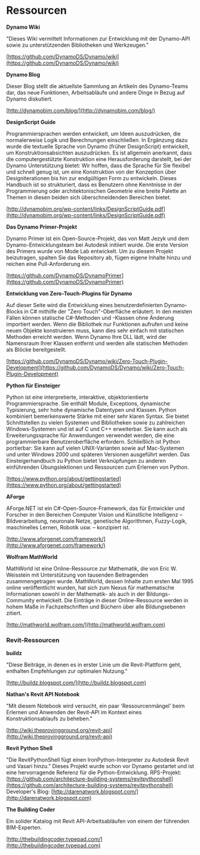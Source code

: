 # Ressourcen

**Dynamo Wiki**

"Dieses Wiki vermittelt Informationen zur Entwicklung mit der Dynamo-API sowie zu unterstützenden Bibliotheken und Werkzeugen."

[https://github.com/DynamoDS/Dynamo/wiki](https://github.com/DynamoDS/Dynamo/wiki)

**Dynamo Blog**

Dieser Blog stellt die aktuellste Sammlung an Artikeln des Dynamo-Teams dar, das neue Funktionen, Arbeitsabläufe und andere Dinge in Bezug auf Dynamo diskutiert.

[http://dynamobim.com/blog/](http://dynamobim.com/blog/)

**DesignScript Guide**

Programmiersprachen werden entwickelt, um Ideen auszudrücken, die normalerweise Logik und Berechnungen einschließen. In Ergänzung dazu wurde die textuelle Sprache von Dynamo (früher DesignScript) entwickelt, um Konstruktionsabsichten auszudrücken. Es ist allgemein anerkannt, dass die computergestützte Konstruktion eine Herausforderung darstellt, bei der Dynamo Unterstützung bietet: Wir hoffen, dass die Sprache für Sie flexibel und schnell genug ist, um eine Konstruktion von der Konzeption über Designiterationen bis hin zur endgültigen Form zu entwickeln. Dieses Handbuch ist so strukturiert, dass es Benutzern ohne Kenntnisse in der Programmierung oder architektonischen Geometrie eine breite Palette an Themen in diesen beiden sich überschneidenden Bereichen bietet.

[http://dynamobim.org/wp-content/links/DesignScriptGuide.pdf](http://dynamobim.org/wp-content/links/DesignScriptGuide.pdf)

**Das Dynamo Primer-Projekt**

Dynamo Primer ist ein Open-Source-Projekt, das von Matt Jezyk und dem Dynamo-Entwicklungsteam bei Autodesk initiiert wurde. Die erste Version des Primers wurde von Mode Lab entwickelt. Um zu diesem Projekt beizutragen, spalten Sie das Repository ab, fügen eigene Inhalte hinzu und reichen eine Pull-Anforderung ein.

[https://github.com/DynamoDS/DynamoPrimer](https://github.com/DynamoDS/DynamoPrimer)

**Entwicklung von Zero-Touch-Plugins für Dynamo**

Auf dieser Seite wird die Entwicklung eines benutzerdefinierten Dynamo-Blocks in C# mithilfe der "Zero Touch"-Oberfläche erläutert. In den meisten Fällen können statische C#-Methoden und -Klassen ohne Änderung importiert werden. Wenn die Bibliothek nur Funktionen aufrufen und keine neuen Objekte konstruieren muss, kann dies sehr einfach mit statischen Methoden erreicht werden. Wenn Dynamo Ihre DLL lädt, wird der Namensraum Ihrer Klassen entfernt und werden alle statischen Methoden als Blöcke bereitgestellt.

[https://github.com/DynamoDS/Dynamo/wiki/Zero-Touch-Plugin-Development](https://github.com/DynamoDS/Dynamo/wiki/Zero-Touch-Plugin-Development)

**Python für Einsteiger**

Python ist eine interpretierte, interaktive, objektorientierte Programmiersprache. Sie enthält Module, Exceptions, dynamische Typisierung, sehr hohe dynamische Datentypen und Klassen. Python kombiniert bemerkenswerte Stärke mit einer sehr klaren Syntax. Sie bietet Schnittstellen zu vielen Systemen und Bibliotheken sowie zu zahlreichen Windows-Systemen und ist auf C und C++ erweiterbar. Sie kann auch als Erweiterungssprache für Anwendungen verwendet werden, die eine programmierbare Benutzeroberfläche erfordern. Schließlich ist Python portierbar: Sie kann auf vielen UNIX-Varianten sowie auf Mac-Systemen und unter Windows 2000 und späteren Versionen ausgeführt werden. Das Einsteigerhandbuch zu Python bietet Verknüpfungen zu anderen einführenden Übungslektionen und Ressourcen zum Erlernen von Python.

[https://www.python.org/about/gettingstarted](https://www.python.org/about/gettingstarted)

**AForge**

AForge.NET ist ein C#-Open-Source-Framework, das für Entwickler und Forscher in den Bereichen Computer Vision und Künstliche Intelligenz – Bildverarbeitung, neuronale Netze, genetische Algorithmen, Fuzzy-Logik, maschinelles Lernen, Robotik usw. – konzipiert ist.

[http://www.aforgenet.com/framework/](http://www.aforgenet.com/framework/)

**Wolfram MathWorld**

MathWorld ist eine Online-Ressource zur Mathematik, die von Eric W. Weisstein mit Unterstützung von tausenden Beitragenden zusammengetragen wurde. MathWorld, dessen Inhalte zum ersten Mal 1995 online veröffentlicht wurden, hat sich zum Nexus für mathematische Informationen sowohl in der Mathematik- als auch in der Bildungs-Community entwickelt. Die Einträge in dieser Online-Ressource werden in hohem Maße in Fachzeitschriften und Büchern über alle Bildungsebenen zitiert.

[http://mathworld.wolfram.com/](http://mathworld.wolfram.com)

### Revit-Ressourcen

**buildz**

"Diese Beiträge, in denen es in erster Linie um die Revit-Plattform geht, enthalten Empfehlungen zur optimalen Nutzung."

[http://buildz.blogspot.com/](http://buildz.blogspot.com)

**Nathan's Revit API Notebook**

"Mit diesem Notebook wird versucht, ein paar 'Ressourcenmängel' beim Erlernen und Anwenden der Revit-API im Kontext eines Konstruktionsablaufs zu beheben."

[http://wiki.theprovingground.org/revit-api](http://wiki.theprovingground.org/revit-api)

**Revit Python Shell**

"Die RevitPythonShell fügt einen IronPython-Interpreter zu Autodesk Revit und Vasari hinzu." Dieses Projekt wurde schon vor Dynamo gestartet und ist eine hervorragende Referenz für die Python-Entwicklung. RPS-Projekt: [https://github.com/architecture-building-systems/revitpythonshell](https://github.com/architecture-building-systems/revitpythonshell) Developer's Blog: [http://darenatwork.blogspot.com/](http://darenatwork.blogspot.com)

**The Building Coder**

Ein solider Katalog mit Revit API-Arbeitsabläufen von einem der führenden BIM-Experten.

[http://thebuildingcoder.typepad.com/](http://thebuildingcoder.typepad.com)
